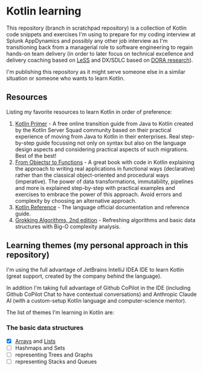 # Kotlin learning

This repository (branch in scratchpad repository) is a collection of Kotlin code snippets and exercises I'm using to
prepare for my coding interview at Splunk AppDynamics and possibly any other job interview as I'm transitioning back
from a managerial role to software engineering to regain hands-on team delivery (in order to later focus on technical
excellence and delivery coaching based on [LeSS](https://less.works/) and DX/SDLC based
on [DORA research](https://dora.dev/)).

I'm publishing this repository as it might serve someone else in a similar situation or someone who wants to learn
Kotlin.

## Resources

Listing my favorite resources to learn Kotlin in order of preference:

1. [Kotlin Primer](https://www.kotlinprimer.com/) - A free online transition guide from Java to Kotlin created by the
   Kotlin Server Squad community based on their practical experience of moving from Java to Kotlin in their enterprises.
   Real step-by-step guide focussing not only on syntax but also on the language design aspects and considering
   practical aspects of such migrations. Best of the best!
2. [From Objectsr to Functions](https://pragprog.com/titles/uboop/from-objects-to-functions/) - A great book with code
   in Kotlin explaining the approach to writing real applications in functional ways (declarative) rather than the
   classical object-oriented and procedural ways (imperative). The power of data transformations, immutability,
   pipelines and more is explained step-by-step with practical examples and exercises to embrace the power of this
   approach. Avoid errors and complexity by choosing an alternative approach.
3. [Kotlin Reference](https://kotlinlang.org/) - The language official documentation and reference guide.
4. [Grokking Algorithms, 2nd edition](https://www.manning.com/books/grokking-algorithms-second-edition) - Refreshing
   algorithms and basic data structures with Big-O complexity analysis.

## Learning themes (my personal approach in this repository)

I'm using the full advantage of JetBrains IntelliJ IDEA IDE to learn Kotlin (great support, created by the company
behind the language).

In addition I'm taking full advantage of Github CoPilot in the IDE (including Github CoPilot Chat to have contextual
conversations) and Anthropic Claude AI (with a custom-setup Kotlin language and computer-science mentor).

The list of themes I'm learning in Kotlin are:

### The basic data structures

- [x] [Arrays](src/main/kotlin/basics/LearningArrays.kt) and [Lists](src/main/kotlin/basics/LearningLists.kt)
- [ ] Hashmaps and Sets
- [ ] representing Trees and Graphs
- [ ] representing Stacks and Queues